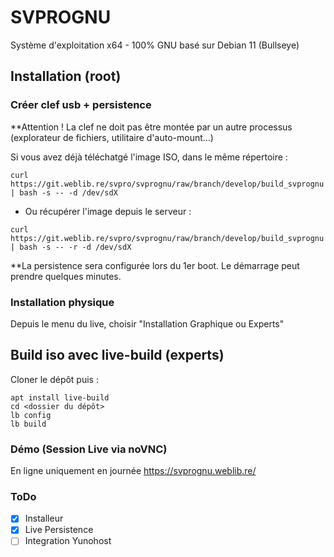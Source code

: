 # SVPROGNU

Système d'exploitation x64 - 100% GNU basé sur Debian 11 (Bullseye)


## Installation (root)
### Créer clef usb + persistence
**Attention ! La clef ne doit pas être montée par un autre processus (explorateur de fichiers, utilitaire d'auto-mount...)

Si vous avez déjà téléchatgé l'image ISO, dans le même répertoire :
```
curl https://git.weblib.re/svpro/svprognu/raw/branch/develop/build_svprognu | bash -s -- -d /dev/sdX
```
* Ou récupérer l'image depuis le serveur :
```
curl https://git.weblib.re/svpro/svprognu/raw/branch/develop/build_svprognu | bash -s -- -r -d /dev/sdX
```
**La persistence sera configurée lors du 1er boot. Le démarrage peut prendre quelques minutes.

### Installation physique
Depuis le menu du live, choisir "Installation Graphique ou Experts"



## Build iso avec live-build (experts)
Cloner le dépôt puis :
```
apt install live-build
cd <dossier du dépôt>
lb config
lb build
```

### Démo (Session Live via noVNC)
En ligne uniquement en journée
https://svprognu.weblib.re/


### ToDo

- [x] Installeur
- [x] Live Persistence
- [ ] Integration Yunohost
